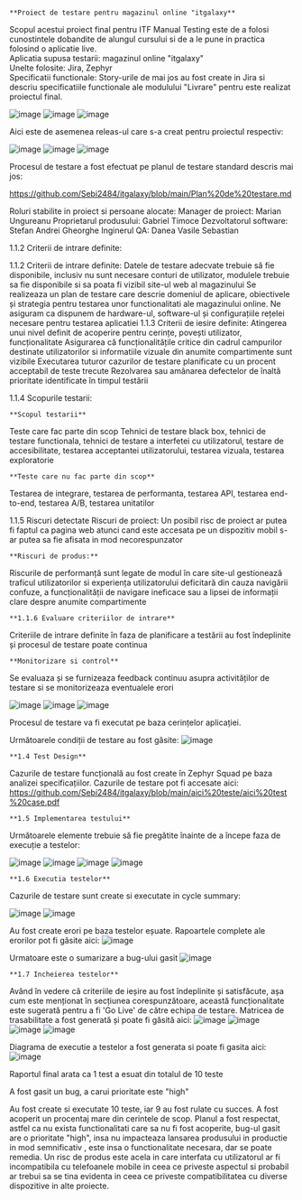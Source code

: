                                                                         **Proiect de testare pentru magazinul online "itgalaxy**

Scopul acestui proiect final pentru ITF Manual Testing este de a folosi cunostintele dobandite de alungul cursului si de a le pune in practica folosind o aplicatie live.
<br>Aplicatia supusa testarii: magazinul online "itgalaxy"</br>
Unelte folosite: Jira, Zephyr 	
Specificatii functionale:
Story-urile de mai jos au fost create in Jira si descriu specificatiile functionale ale modulului "Livrare" pentru este realizat proiectul final.

![image](https://github.com/user-attachments/assets/8dc833e3-f704-420d-9842-07cbfcf2f474)
![image](https://github.com/user-attachments/assets/8d1df59d-0551-41ea-a5cf-332df7b411e4)
![image](https://github.com/user-attachments/assets/658d4153-31a9-46ea-b893-2ff5dfa3ce94)

Aici este de asemenea releas-ul care s-a creat pentru proiectul respectiv:

![image](https://github.com/user-attachments/assets/34f1293b-2c81-4e02-ae67-d03b43b03c04)
![image](https://github.com/user-attachments/assets/3826d37c-032f-42ff-a1a1-82abd12f82ba)
![image](https://github.com/user-attachments/assets/7dd52bd2-1fac-42c7-981b-cb2da9cb9575)

Procesul de testare a fost efectuat pe planul de testare standard descris mai jos:

https://github.com/Sebi2484/itgalaxy/blob/main/Plan%20de%20testare.md

Roluri stabilite in proiect si persoane alocate:
Manager de proiect: Marian Ungureanu
Proprietarul produsului: Gabriel Timoce
Dezvoltatorul software: Stefan Andrei Gheorghe
Inginerul QA: Danea Vasile Sebastian

1.1.2 Criterii de intrare definite:

1.1.2 Criterii de intrare definite:
Datele de testare adecvate trebuie să fie disponibile, inclusiv nu sunt necesare conturi de utilizator, modulele trebuie sa fie disponibile  si sa poata fi vizibil site-ul web al magazinului
Se realizeaza un plan de testare care descrie domeniul de aplicare, obiectivele și strategia pentru testarea unor functionalitati ale magazinului online. 
Ne asiguram ca dispunem de hardware-ul, software-ul și configurațiile rețelei necesare pentru testarea aplicatiei
1.1.3 Criterii de iesire definite:
Atingerea unui nivel definit de acoperire pentru cerințe, povești utilizator, funcționalitate
Asigurarea că funcționalitățile critice din cadrul campurilor destinate utilizatorilor si informatiile vizuale din anumite compartimente sunt vizibile
Executarea tuturor cazurilor de testare planificate cu un procent acceptabil de teste trecute
Rezolvarea sau amânarea defectelor de înaltă prioritate identificate în timpul testării

1.1.4 Scopurile testarii:

    **Scopul testarii**
Teste care fac parte din scop
Tehnici de testare black box, tehnici de testare functionala, tehnici de testare a interfetei cu utilizatorul, testare de accesibilitate, testarea acceptantei utilizatorului, testarea vizuala, testarea exploratorie 

    **Teste care nu fac parte din scop**
Testarea de integrare, testarea de performanta, testarea API, testarea end-to-end, testarea A/B, testarea unitatilor

1.1.5 Riscuri detectate
Riscuri de proiect:
Un posibil risc de proiect ar putea fi faptul ca pagina web atunci cand este accesata pe un dispozitiv mobil s-ar putea sa fie afisata in mod necorespunzator

    **Riscuri de produs:**
Riscurile de performanță sunt legate de modul în care site-ul gestionează traficul utilizatorilor si experiența utilizatorului deficitară din cauza navigării confuze, a funcționalității de navigare ineficace sau a lipsei de informații clare despre anumite compartimente

    **1.1.6 Evaluare criteriilor de intrare**
Criteriile de intrare definite în faza de planificare a testării au fost îndeplinite și procesul de testare poate continua

    **Monitorizare si control**
Se evaluaza și se furnizeaza feedback continuu asupra activităților de testare si se monitorizeaza eventualele erori

![image](https://github.com/user-attachments/assets/58eecd00-d758-4626-b175-47264adfbb03)
![image](https://github.com/user-attachments/assets/d3b48e2a-a432-47ed-8f7c-80777e300df7)
![image](https://github.com/user-attachments/assets/e83a4376-a8c1-4f12-9bac-b3e46e1bfe9a)

Procesul de testare va fi executat pe baza cerințelor aplicației. 

Următoarele condiții de testare au fost găsite:
![image](https://github.com/user-attachments/assets/d8580d0a-90e9-4662-837a-79eca970d46d)

    **1.4 Test Design**
Cazurile de testare funcțională au fost create în Zephyr Squad pe baza analizei specificațiilor. Cazurile de testare pot fi accesate aici:
https://github.com/Sebi2484/itgalaxy/blob/main/aici%20teste/aici%20test%20case.pdf

    **1.5 Implementarea testului**
Următoarele elemente trebuie să fie pregătite înainte de a începe faza de execuție a testelor:

![image](https://github.com/user-attachments/assets/19955020-73f4-44c9-b20c-2736bb10c1b7)
![image](https://github.com/user-attachments/assets/0c6c1888-0f4a-470c-a2a8-12e3630331d2)
![image](https://github.com/user-attachments/assets/d2b0b9a9-699a-4b3c-a533-40a8db67afa0)
![image](https://github.com/user-attachments/assets/a359eec3-57c8-49ab-8555-f2b939552477)

    **1.6 Executia testelor**
Cazurile de testare sunt create si executate in cycle summary:

![image](https://github.com/user-attachments/assets/3b46060b-d98a-4ccb-b58d-94d117f77896)
![image](https://github.com/user-attachments/assets/30f11b63-643b-442e-9d14-756f60d59bbc)

Au fost create erori pe baza testelor eșuate. Rapoartele complete ale erorilor pot fi găsite aici:
![image](https://github.com/user-attachments/assets/ec130861-ccd8-43bf-83c6-5aef737e83a6)

Urmatoare este o sumarizare a bug-ului gasit
![image](https://github.com/user-attachments/assets/23b655a6-7676-482e-a8a2-18bb6a388df0)

    **1.7 Incheierea testelor**
Având în vedere că criteriile de ieșire au fost îndeplinite și satisfăcute, așa cum este menționat în secțiunea corespunzătoare, această funcționalitate este sugerată pentru a fi 'Go Live' de către echipa de testare. Matricea de trasabilitate a fost generată și poate fi găsită aici:
![image](https://github.com/user-attachments/assets/39201a85-4c21-4c93-9ba2-0973721007ce)
![image](https://github.com/user-attachments/assets/003c337f-b5c5-4dae-9fad-88d3dafe330f)
![image](https://github.com/user-attachments/assets/0fe4fb60-48bb-4b12-9993-c7ff4b166715)
![image](https://github.com/user-attachments/assets/784ce138-4297-46f6-8f17-ead35cc430b5)

Diagrama de executie a testelor a fost generata si poate fi gasita aici:
![image](https://github.com/user-attachments/assets/e343cddc-d155-44a7-999b-f62ba1ffc3c1)

Raportul final arata ca 1 test a esuat din totalul de 10 teste

A fost gasit un bug, a carui prioritate este "high"

Au fost create si executate 10 teste, iar 9 au fost rulate cu succes. A fost acoperit un procentaj mare din cerintele de scop. Planul a fost respectat, astfel ca nu exista functionalitati care sa nu fi fost acoperite, bug-ul gasit are o prioritate "high", insa nu impacteaza lansarea produsului in productie in mod semnificativ , este insa o functionalitate necesara, dar se poate remedia. Un risc de produs este acela in care interfata cu utilizatorul ar fi incompatibila cu telefoanele mobile in ceea ce priveste aspectul si probabil ar trebui sa se tina evidenta in ceea ce priveste compatibilitatea cu diverse dispozitive in alte proiecte.


















